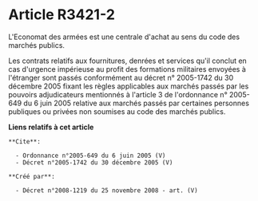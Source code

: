 # Article R3421-2

L'Economat des armées est une centrale d'achat au sens du code des marchés publics. 

Les contrats relatifs aux fournitures, denrées et services qu'il conclut en cas d'urgence impérieuse au profit des formations
militaires envoyées à l'étranger sont passés conformément au décret n° 2005-1742 du 30 décembre 2005 fixant les règles
applicables aux marchés passés par les pouvoirs adjudicateurs mentionnés à l'article 3 de l'ordonnance n° 2005-649 du 6 juin
2005 relative aux marchés passés par certaines personnes publiques ou privées non soumises au code des marchés publics.

**Liens relatifs à cet article**

	**Cite**:

	  - Ordonnance n°2005-649 du 6 juin 2005 (V)
	  - Décret n°2005-1742 du 30 décembre 2005 (V)

	**Créé par**:

	  - Décret n°2008-1219 du 25 novembre 2008 - art. (V)
